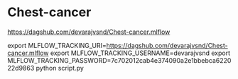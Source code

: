 # Chest-cancer

https://dagshub.com/devarajvsnd/Chest-cancer.mlflow

export MLFLOW_TRACKING_URI=https://dagshub.com/devarajvsnd/Chest-cancer.mlflow 
export MLFLOW_TRACKING_USERNAME=devarajvsnd
export MLFLOW_TRACKING_PASSWORD=7c702012cab4e374090a2e1bbebca622022d9863 
python script.py

